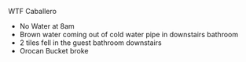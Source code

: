 WTF Caballero
- No Water at 8am
- Brown water coming out of cold water pipe in downstairs bathroom
- 2 tiles fell in the guest bathroom downstairs
- Orocan Bucket broke